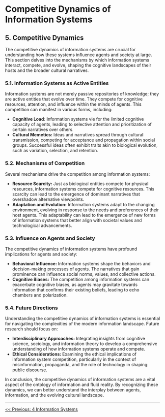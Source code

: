 # Competitive Dynamics of Information Systems

## **5. Competitive Dynamics**

The competitive dynamics of information systems are crucial for understanding how these systems influence agents and society at large. This section delves into the mechanisms by which information systems interact, compete, and evolve, shaping the cognitive landscapes of their hosts and the broader cultural narratives.

### **5.1. Information Systems as Active Entities**

Information systems are not merely passive repositories of knowledge; they are active entities that evolve over time. They compete for cognitive resources, attention, and influence within the minds of agents. This competition can manifest in various forms, including:

- **Cognitive Load:** Information systems vie for the limited cognitive capacity of agents, leading to selective attention and prioritization of certain narratives over others.
- **Cultural Memetics:** Ideas and narratives spread through cultural transmission, competing for acceptance and propagation within social groups. Successful ideas often exhibit traits akin to biological evolution, such as variation, selection, and retention.

### **5.2. Mechanisms of Competition**

Several mechanisms drive the competition among information systems:

- **Resource Scarcity:** Just as biological entities compete for physical resources, information systems compete for cognitive resources. This scarcity can lead to the emergence of dominant narratives that overshadow alternative viewpoints.
- **Adaptation and Evolution:** Information systems adapt to the changing environment, evolving in response to the needs and preferences of their host agents. This adaptability can lead to the emergence of new forms of information systems that better align with societal values and technological advancements.

### **5.3. Influence on Agents and Society**

The competitive dynamics of information systems have profound implications for agents and society:

- **Behavioral Influence:** Information systems shape the behaviors and decision-making processes of agents. The narratives that gain prominence can influence social norms, values, and collective actions.
- **Cognitive Biases:** The competition among information systems can exacerbate cognitive biases, as agents may gravitate towards information that confirms their existing beliefs, leading to echo chambers and polarization.

### **5.4. Future Directions**

Understanding the competitive dynamics of information systems is essential for navigating the complexities of the modern information landscape. Future research should focus on:

- **Interdisciplinary Approaches:** Integrating insights from cognitive science, sociology, and information theory to develop a comprehensive understanding of how information systems operate and compete.
- **Ethical Considerations:** Examining the ethical implications of information system competition, particularly in the context of misinformation, propaganda, and the role of technology in shaping public discourse.

In conclusion, the competitive dynamics of information systems are a vital aspect of the ontology of information and fluid reality. By recognizing these dynamics, we can better understand the interplay between agents, information, and the evolving cultural landscape.

---

[<< Previous: 4 Information Systems](4-information-systems.md)